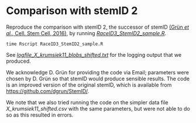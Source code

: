 # Comparison with stemID 2

Reproduce the comparison with stemID 2, the successor of stemID [(Grün *et al.*, Cell. Stem Cell,
  2016)](https://doi.org/10.1016/j.stem.2016.05.010), 
by running [*RaceID3_StemID2_sample.R*](RaceID3_StemID2_sample.R).
```
time Rscript RaceID3_StemID2_sample.R
```
See [*logfile_X_krumsiek11_blobs_shifted.txt*](*logfile_X_krumsiek11_blobs_shifted.txt*) for the logging output that we produced.

We acknowledge D. Grün for providing the code via Email; parameters were chosen
by D. Grün so that stemID would produce sensible results. The code is an
improved version of the original stemID, which is available from https://github.com/dgrun/StemID/.

We note that we also tried running the code on the simpler data file *X_krumsiek11_shifted.csv* with the same parameters, but were not able to do so as this resulted in errors.